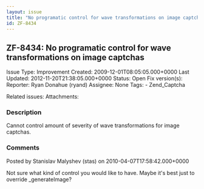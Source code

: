 ```yaml
---
layout: issue
title: "No programatic control for wave transformations on image captchas"
id: ZF-8434
---
```


ZF-8434: No programatic control for wave transformations on image captchas
--------------------------------------------------------------------------

 Issue Type: Improvement Created: 2009-12-01T08:05:05.000+0000 Last Updated: 2012-11-20T21:38:05.000+0000 Status: Open Fix version(s): 
 Reporter:  Ryan Donahue (ryand)  Assignee:  None  Tags: - Zend\_Captcha
 
 Related issues: 
 Attachments: 
### Description

Cannot control amount of severity of wave transformations for image captchas.

 

 

### Comments

Posted by Stanislav Malyshev (stas) on 2010-04-07T17:58:42.000+0000

Not sure what kind of control you would like to have. Maybe it's best just to override \_generateImage?

 

 